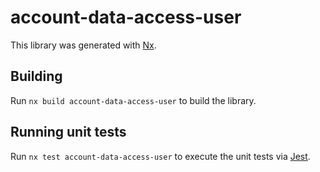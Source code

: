 # account-data-access-user

This library was generated with [Nx](https://nx.dev).

## Building

Run `nx build account-data-access-user` to build the library.

## Running unit tests

Run `nx test account-data-access-user` to execute the unit tests via [Jest](https://jestjs.io).
